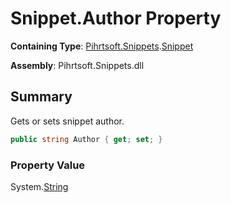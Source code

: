 # Snippet\.Author Property

**Containing Type**: [Pihrtsoft.Snippets](../../README.md)\.[Snippet](../README.md)

**Assembly**: Pihrtsoft\.Snippets\.dll

## Summary

Gets or sets snippet author\.

```csharp
public string Author { get; set; }
```

### Property Value

System\.[String](https://docs.microsoft.com/en-us/dotnet/api/system.string)

